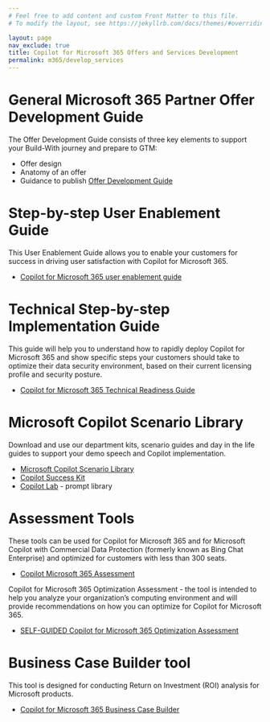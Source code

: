 ```yaml
---
# Feel free to add content and custom Front Matter to this file.
# To modify the layout, see https://jekyllrb.com/docs/themes/#overriding-theme-defaults

layout: page
nav_exclude: true
title: Copilot for Microsoft 365 Offers and Services Development
permalink: m365/develop_services
---
```


# General Microsoft 365 Partner Offer Development Guide
The Offer Development Guide consists of three key elements to support your Build-With journey and prepare to GTM:
  - Offer design 
  - Anatomy of an offer  
  - Guidance to publish 
[Offer Development Guide](https://aka.ms/M365CopilotOfferDevGuide)

# Step-by-step User Enablement Guide
This User Enablement Guide allows you to enable your customers for success in driving user satisfaction with Copilot for Microsoft 365.
- [Copilot for Microsoft 365 user enablement guide](https://aka.ms/Copilot/UserEnablementGuide) 

# Technical Step-by-step Implementation Guide
This guide will help you to understand how to rapidly deploy Copilot for Microsoft 365 and show specific steps your customers should take to optimize their data security environment, based on their current licensing profile and security posture.
- [Copilot for Microsoft 365 Technical Readiness Guide](https://aka.ms/Copilot/TechnicalReadinessGuide) 

# Microsoft Copilot Scenario Library
Download and use our department kits, scenario guides and day in the life guides to support your demo speech and Copilot implementation.  
- [Microsoft Copilot Scenario Library](https://adoption.microsoft.com/en-us/copilot-scenario-library/) 
- [Copilot Success Kit](https://adoption.microsoft.com/en-us/copilot/success-kit/)
- [Copilot Lab](https://copilot.cloud.microsoft/en-US/prompts) - prompt library 

# Assessment Tools
These tools can be used for Copilot for Microsoft 365 and for Microsoft Copilot with Commercial Data Protection (formerly known as Bing Chat Enterprise) and optimized for customers with less than 300 seats.
- [Copilot Microsoft 365 Assessment](https://aka.ms/CopilotM365Assessment)

Copilot for Microsoft 365 Optimization Assessment - the tool is intended to help you analyze your organization’s computing environment and will provide recommendations on how you can optimize for Copilot for Microsoft 365.
- [SELF-GUIDED Copilot for Microsoft 365 Optimization Assessment](https://www.microsoft.com/en-us/solutionassessments/safeedbackform)

# Business Case Builder tool
This tool is designed for conducting Return on Investment (ROI) analysis for Microsoft products.
- [Copilot for Microsoft 365 Business Case Builder](https://bcb.transform.microsoft.com/home)
